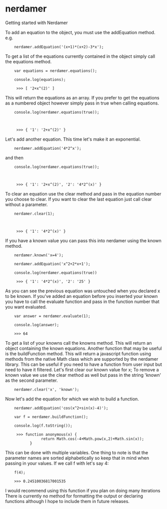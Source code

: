 nerdamer
========

Getting started with Nerdamer

To add an equation to the object, you must use the addEquation method.
e.g.


        nerdamer.addEquation('(x+1)*(x+2)-3*x');
        


To get a list of the equations currently contained in the object simply call the equations method.



        var equations = nerdamer.equations();
        
        console.log(equations);

         >>> [ '2+x^(2)' ]

        

This will return the equations as an array. If you prefer to get the equations as a numbered object however simply pass in true when calling equations.


        console.log(nerdamer.equations(true));
        


         >>> { '1': '2+x^(2)' }
        


Let's add another equation. This time let's make it an exponential.


        nerdamer.addEquation('4*2^x');
        

and then


        console.log(nerdamer.equations(true));
        


         >>> { '1': '2+x^(2)', '2': '4*2^(x)' }
        


To clear an equation use the clear method and pass in the equation number you choose to clear. If you want to clear the last equation just call clear without a parameter.


        nerdamer.clear(1);
        


         >>> { '1': '4*2^(x)' }
        


If you have a known value you can pass this into nerdamer using the known method.


        nerdamer.known('x=4');

        nerdamer.addEquation('x^2+2*x+1');

        console.log(nerdamer.equations(true))

         >>> { '1': '4*2^(x)', '2': '25' }
        

As you can see the previous equation was untouched when you declared x to be known.
If you've added an equation before you inserted your known you have to call the evaluate function and pass in the function number that you want evaluated.



        var answer = nerdamer.evaluate(1);
        
        console.log(answer);
        
        >>> 64
            
        

To get a list of your knowns call the knowns method.
This will return an object containing the known equations. Another function that may be useful is the buildFunction method. This will return a javascript function using methods from the native Math class which are supported by the nerdamer library. This can be useful if you need to have a function from user input but need to have it filtered.
Let's first clear our known value for x;
To remove a known value we use the clear method as well but pass in the string 'known' as the second parameter.


        nerdamer.clear('x', 'known');
        

Now let's add the equation for which we wish to build a function.



        nerdamer.addEquation('cos(x^2+sin(x)-4)');

        var f = nerdamer.buildFunction();

        console.log(f.toString());

         >>> function anonymous(x) {
                    return Math.cos(-4+Math.pow(x,2)+Math.sin(x));
               }

        

This can be done with multiple variables. One thing to note is that the parameter names are sorted alphabetically so keep that in mind when passing in your values.
If we call f with let's say 4:



        f(4);

        >>> 0.24510036817001535

        

I would recommend using this function if you plan on doing many iterations
There is currently no method for formatting the output or declaring functions although I hope to include them in future releases.
